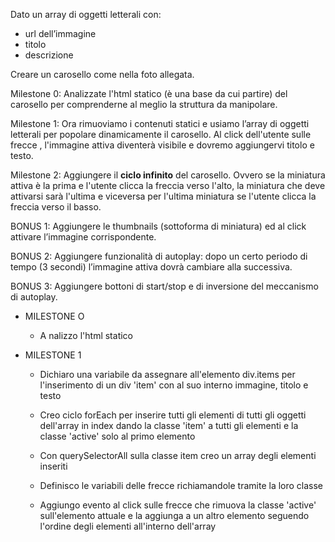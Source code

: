 Dato un array di oggetti letterali con:
 - url dell’immagine
 - titolo
 - descrizione

Creare un carosello come nella foto allegata.

Milestone 0:
Analizzate l'html statico (è una base da cui partire) del carosello per comprenderne al meglio la struttura da manipolare.

Milestone 1:
Ora rimuoviamo i contenuti statici e usiamo l’array di oggetti letterali per popolare dinamicamente il carosello.
Al click dell'utente sulle frecce , l'immagine attiva diventerà visibile e dovremo aggiungervi titolo e testo.

Milestone 2:
Aggiungere il **ciclo infinito** del carosello. Ovvero se la miniatura attiva è la prima e l'utente clicca la freccia verso l'alto, la miniatura che deve attivarsi sarà l'ultima e viceversa per l'ultima miniatura se l'utente clicca la freccia verso il basso.

BONUS 1:
Aggiungere le thumbnails (sottoforma di miniatura) ed al click attivare l’immagine corrispondente.

BONUS 2:
Aggiungere funzionalità di autoplay: dopo un certo periodo di tempo (3 secondi) l’immagine attiva dovrà cambiare alla successiva.

BONUS 3:
Aggiungere bottoni di start/stop e di inversione del meccanismo di autoplay.

- MILESTONE O
    - A nalizzo l'html statico

- MILESTONE 1
    - Dichiaro una variabile da assegnare all'elemento div.items per l'inserimento di un div 'item' con al suo interno immagine, titolo e testo 
    - Creo ciclo forEach per inserire tutti gli elementi di tutti gli oggetti dell'array in index dando la classe 'item' a tutti gli elementi e la classe 'active' solo al primo elemento

    - Con querySelectorAll sulla classe item creo un array degli elementi inseriti

    - Definisco le variabili delle frecce richiamandole tramite la loro classe

    - Aggiungo evento al click sulle frecce che rimuova la classe 'active' sull'elemento attuale e la aggiunga a un altro elemento seguendo l'ordine degli elementi all'interno dell'array
    
